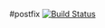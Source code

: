 #postfix [![Build Status](https://travis-ci.org/lutak-srce/postfix.svg)](https://travis-ci.org/lutak-srce/postfix)
